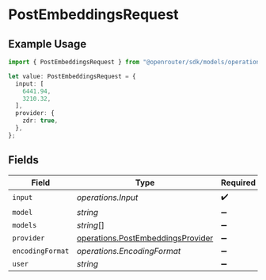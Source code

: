# PostEmbeddingsRequest

## Example Usage

```typescript
import { PostEmbeddingsRequest } from "@openrouter/sdk/models/operations";

let value: PostEmbeddingsRequest = {
  input: [
    6441.94,
    3210.32,
  ],
  provider: {
    zdr: true,
  },
};
```

## Fields

| Field                                                                                  | Type                                                                                   | Required                                                                               | Description                                                                            |
| -------------------------------------------------------------------------------------- | -------------------------------------------------------------------------------------- | -------------------------------------------------------------------------------------- | -------------------------------------------------------------------------------------- |
| `input`                                                                                | *operations.Input*                                                                     | :heavy_check_mark:                                                                     | N/A                                                                                    |
| `model`                                                                                | *string*                                                                               | :heavy_minus_sign:                                                                     | N/A                                                                                    |
| `models`                                                                               | *string*[]                                                                             | :heavy_minus_sign:                                                                     | N/A                                                                                    |
| `provider`                                                                             | [operations.PostEmbeddingsProvider](../../models/operations/postembeddingsprovider.md) | :heavy_minus_sign:                                                                     | N/A                                                                                    |
| `encodingFormat`                                                                       | *operations.EncodingFormat*                                                            | :heavy_minus_sign:                                                                     | N/A                                                                                    |
| `user`                                                                                 | *string*                                                                               | :heavy_minus_sign:                                                                     | N/A                                                                                    |